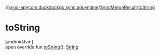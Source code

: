 //[sync-api](../../../index.md)/[com.duckduckgo.sync.api.engine](../index.md)/[SyncMergeResult](index.md)/[toString](to-string.md)

# toString

[androidJvm]\
open override fun [toString](to-string.md)(): [String](https://kotlinlang.org/api/latest/jvm/stdlib/kotlin/-string/index.html)
